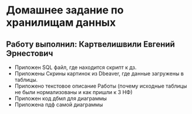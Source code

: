# Домашнее задание по хранилищам данных
## Работу выполнил: Картвелишвили Евгений Эрнестович

* Приложен SQL файл, где находится скрипт к дз.
* Приложены Скрины картинок из Dbeaver, где данные загружены в таблицы.
* Приложено текстовое описание Работы (почему исходные таблицы не были нормализованы и как пришли к 3 НФ)
* Приложен код дбмл для диаграммы
* Приложена пдф самой диаграммы
